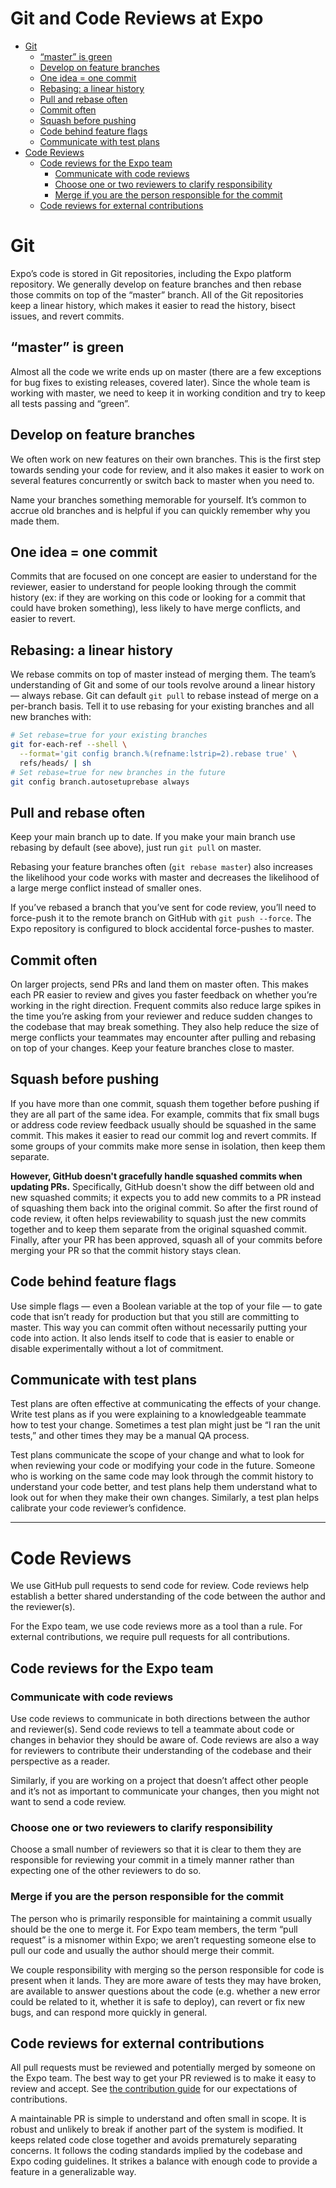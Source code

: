 # Git and Code Reviews at Expo

- [Git](#git)
  - [“master” is green](#-master--is-green)
  - [Develop on feature branches](#develop-on-feature-branches)
  - [One idea = one commit](#one-idea---one-commit)
  - [Rebasing: a linear history](#rebasing--a-linear-history)
  - [Pull and rebase often](#pull-and-rebase-often)
  - [Commit often](#commit-often)
  - [Squash before pushing](#squash-before-pushing)
  - [Code behind feature flags](#code-behind-feature-flags)
  - [Communicate with test plans](#communicate-with-test-plans)
- [Code Reviews](#code-reviews)
  - [Code reviews for the Expo team](#code-reviews-for-the-expo-team)
    - [Communicate with code reviews](#communicate-with-code-reviews)
    - [Choose one or two reviewers to clarify responsibility](#choose-one-or-two-reviewers-to-clarify-responsibility)
    - [Merge if you are the person responsible for the commit](#merge-if-you-are-the-person-responsible-for-the-commit)
  - [Code reviews for external contributions](#code-reviews-for-external-contributions)

# Git

Expo’s code is stored in Git repositories, including the Expo platform repository. We generally develop on feature branches and then rebase those commits on top of the “master” branch. All of the Git repositories keep a linear history, which makes it easier to read the history, bisect issues, and revert commits.

## “master” is green

Almost all the code we write ends up on master (there are a few exceptions for bug fixes to existing releases, covered later). Since the whole team is working with master, we need to keep it in working condition and try to keep all tests passing and “green”.

## Develop on feature branches

We often work on new features on their own branches. This is the first step towards sending your code for review, and it also makes it easier to work on several features concurrently or switch back to master when you need to.

Name your branches something memorable for yourself. It’s common to accrue old branches and is helpful if you can quickly remember why you made them.

## One idea = one commit

Commits that are focused on one concept are easier to understand for the reviewer, easier to understand for people looking through the commit history (ex: if they are working on this code or looking for a commit that could have broken something), less likely to have merge conflicts, and easier to revert.

## Rebasing: a linear history

We rebase commits on top of master instead of merging them. The team’s understanding of Git and some of our tools revolve around a linear history — always rebase. Git can default `git pull` to rebase instead of merge on a per-branch basis. Tell it to use rebasing for your existing branches and all new branches with:

```sh
# Set rebase=true for your existing branches
git for-each-ref --shell \
  --format='git config branch.%(refname:lstrip=2).rebase true' \
  refs/heads/ | sh
# Set rebase=true for new branches in the future
git config branch.autosetuprebase always
```

## Pull and rebase often

Keep your main branch up to date. If you make your main branch use rebasing by default (see above), just run `git pull` on master.

Rebasing your feature branches often (`git rebase master`) also increases the likelihood your code works with master and decreases the likelihood of a large merge conflict instead of smaller ones.

If you’ve rebased a branch that you’ve sent for code review, you’ll need to force-push it to the remote branch on GitHub with `git push --force`. The Expo repository is configured to block accidental force-pushes to master.

## Commit often

On larger projects, send PRs and land them on master often. This makes each PR easier to review and gives you faster feedback on whether you’re working in the right direction. Frequent commits also reduce large spikes in the time you’re asking from your reviewer and reduce sudden changes to the codebase that may break something. They also help reduce the size of merge conflicts your teammates may encounter after pulling and rebasing on top of your changes. Keep your feature branches close to master.

## Squash before pushing

If you have more than one commit, squash them together before pushing if they are all part of the same idea. For example, commits that fix small bugs or address code review feedback usually should be squashed in the same commit. This makes it easier to read our commit log and revert commits. If some groups of your commits make more sense in isolation, then keep them separate.

**However, GitHub doesn't gracefully handle squashed commits when updating PRs.** Specifically, GitHub doesn't show the diff between old and new squashed commits; it expects you to add new commits to a PR instead of squashing them back into the original commit. So after the first round of code review, it often helps reviewability to squash just the new commits together and to keep them separate from the original squashed commit. Finally, after your PR has been approved, squash all of your commits before merging your PR so that the commit history stays clean.

## Code behind feature flags

Use simple flags — even a Boolean variable at the top of your file — to gate code that isn’t ready for production but that you still are committing to master. This way you can commit often without necessarily putting your code into action. It also lends itself to code that is easier to enable or disable experimentally without a lot of commitment.

## Communicate with test plans

Test plans are often effective at communicating the effects of your change. Write test plans as if you were explaining to a knowledgeable teammate how to test your change. Sometimes a test plan might just be “I ran the unit tests,” and other times they may be a manual QA process.

Test plans communicate the scope of your change and what to look for when reviewing your code or modifying your code in the future. Someone who is working on the same code may look through the commit history to understand your code better, and test plans help them understand what to look out for when they make their own changes. Similarly, a test plan helps calibrate your code reviewer’s confidence.

---

# Code Reviews

We use GitHub pull requests to send code for review. Code reviews help establish a better shared understanding of the code between the author and the reviewer(s).

For the Expo team, we use code reviews more as a tool than a rule. For external contributions, we require pull requests for all contributions.

## Code reviews for the Expo team

### Communicate with code reviews

Use code reviews to communicate in both directions between the author and reviewer(s). Send code reviews to tell a teammate about code or changes in behavior they should be aware of. Code reviews are also a way for reviewers to contribute their understanding of the codebase and their perspective as a reader.

Similarly, if you are working on a project that doesn’t affect other people and it’s not as important to communicate your changes, then you might not want to send a code review.

### Choose one or two reviewers to clarify responsibility

Choose a small number of reviewers so that it is clear to them they are responsible for reviewing your commit in a timely manner rather than expecting one of the other reviewers to do so.

### Merge if you are the person responsible for the commit

The person who is primarily responsible for maintaining a commit usually should be the one to merge it. For Expo team members, the term “pull request” is a misnomer within Expo; we aren’t requesting someone else to pull our code and usually the author should merge their commit.

We couple responsibility with merging so the person responsible for code is present when it lands. They are more aware of tests they may have broken, are available to answer questions about the code (e.g. whether a new error could be related to it, whether it is safe to deploy), can revert or fix new bugs, and can respond more quickly in general.

## Code reviews for external contributions

All pull requests must be reviewed and potentially merged by someone on the Expo team. The best way to get your PR reviewed is to make it easy to review and accept. See [the contribution guide](../CONTRIBUTING.md) for our expectations of contributions.

A maintainable PR is simple to understand and often small in scope. It is robust and unlikely to break if another part of the system is modified. It keeps related code close together and avoids prematurely separating concerns. It follows the coding standards implied by the codebase and Expo coding guidelines. It strikes a balance with enough code to provide a feature in a generalizable way.
